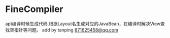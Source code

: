 # FineCompiler
apt编译时候生成代码,根据Layout名生成对应的JavaBean，在编译时解决View查找空指针等问题。
add by tanping 871625458@qq.com
